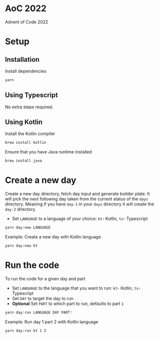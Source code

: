 # AoC 2022
Advent of Code 2022

# Setup

## Installation
Install dependencies

```bash
yarn
```

## Using Typescript
No extra steps required.

## Using Kotlin
Install the Kotlin compiler
```bash
brew install kotlin
```

Ensure that you have Java runtime installed
```bash
brew install java
```

# Create a new day
Create a new day directory, fetch day input and generate boilder plate.
It will pick the next following day taken from the current status of the `days` directory. Meaning if you have `day-1` in your `days` directory it will create the `day-2` directory.

* Set `LANGUAGE` to a language of your choice: `kt`- Kotlin, `ts`- Typescript

```bash
yarn day:new LANGUAGE
```

Example:
Create a new day with Kotlin language
```bash
yarn day:new kt
```

# Run the code
To run the code for a given day and part

* Set `LANGUAGE` to the language that you want to run: `kt`- Kotlin, `ts`- Typescript
* Set `DAY` to target the day to run
* **Optional** Set `PART` to which part to run, defaults to part `1`

```bash
yarn day:run LANGUAGE DAY PART?
```

Example:
Run day 1 part 2 with Kotlin language
```bash
yarn day:run kt 1 2
```